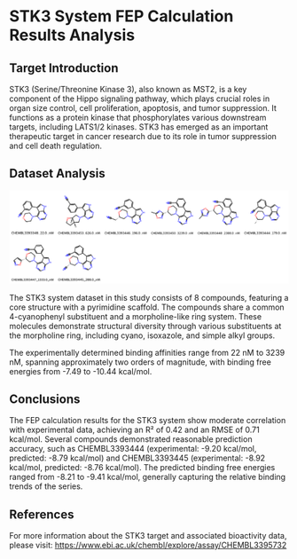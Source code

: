 # STK3 System FEP Calculation Results Analysis

## Target Introduction

STK3 (Serine/Threonine Kinase 3), also known as MST2, is a key component of the Hippo signaling pathway, which plays crucial roles in organ size control, cell proliferation, apoptosis, and tumor suppression. It functions as a protein kinase that phosphorylates various downstream targets, including LATS1/2 kinases. STK3 has emerged as an important therapeutic target in cancer research due to its role in tumor suppression and cell death regulation.

## Dataset Analysis

![Molecular structures of representative compounds](mol_grid.png)

The STK3 system dataset in this study consists of 8 compounds, featuring a core structure with a pyrimidine scaffold. The compounds share a common 4-cyanophenyl substituent and a morpholine-like ring system. These molecules demonstrate structural diversity through various substituents at the morpholine ring, including cyano, isoxazole, and simple alkyl groups.

The experimentally determined binding affinities range from 22 nM to 3239 nM, spanning approximately two orders of magnitude, with binding free energies from -7.49 to -10.44 kcal/mol.

## Conclusions

The FEP calculation results for the STK3 system show moderate correlation with experimental data, achieving an R² of 0.42 and an RMSE of 0.71 kcal/mol. Several compounds demonstrated reasonable prediction accuracy, such as CHEMBL3393444 (experimental: -9.20 kcal/mol, predicted: -8.79 kcal/mol) and CHEMBL3393445 (experimental: -8.92 kcal/mol, predicted: -8.76 kcal/mol). The predicted binding free energies ranged from -8.21 to -9.41 kcal/mol, generally capturing the relative binding trends of the series.

## References

For more information about the STK3 target and associated bioactivity data, please visit:
https://www.ebi.ac.uk/chembl/explore/assay/CHEMBL3395732 